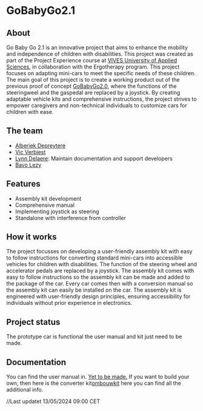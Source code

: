 # GoBabyGo2.1

## About

Go Baby Go 2.1 is an innovative project that aims to enhance the mobility and independence of children with disabilities.
This project was created as part of the Project Experience course at [VIVES University of Applied Sciences](https://www.vives.be/en), in collaboration with the Ergotherapy program. This project focuses on adapting mini-cars to meet the specific needs of these children.
The main goal of this project is to create a working product out of the previous proof of concept [GoBabyGo2.0](https://github.com/vives-project-xp/GoBabyGo2.0), where the functions of the steeringweel and the gaspedal are replaced by a joystick.
By creating adaptable vehicle kits and comprehensive instructions, the project strives to empower caregivers and non-technical individuals to customize cars for children with ease.

## The team

- [Alberiek Depreytere](https://github.com/AlberiekDepreytere) <!--Beschrijving rol toevoegen-->
- [Vic Verbiest](https://github.com/Vic-Verbiest) <!--Beschrijving rol toevoegen-->
- [Lynn Delaere](https://github.com/LynnDelaere): Maintain documentation and support developers
- [Bavo Lezy](https://github.com/bavolezy) <!--Beschrijving rol toevoegen-->

## Features

- Assembly kit development
- Comprehensive manual
- Implementing joystick as steering
- Standalone with interference from controller

## How it works

The project focusses on developing a user-friendly assembly kit with easy to follow instructions for converting standard mini-cars into accessible vehicles for children with disabilities. The function of the steering wheel and accelerator pedals are replaced by a joystick.
The assembly kit comes with easy to follow instructions so the assembly kit can be made and added to the package of the car. Every car comes then with a conversion manual so the assembly kit can easily be installed on the car. The assembly kit is engineered with user-friendly design principles, ensuring accessibility for individuals without prior experience in electronics.

## Project status

The prototype car is functional the user manual and kit just need to be made.

## Documentation

 You can find the user manual in. [Yet to be made.]()
 If you want to build your own, then here is the converter kit[ombouwkit](/Documentation/Ombouwkit.md) here you can find all the additional info.

//Last updatet 13/05/2024 09:00 CET
